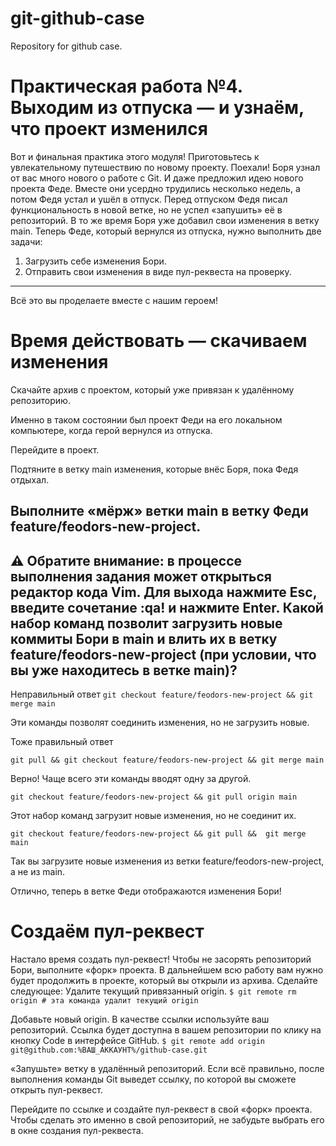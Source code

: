 # git-github-case
Repository for github case.



# Практическая работа №4. Выходим из отпуска — и узнаём, что проект изменился

Вот и финальная практика этого модуля! Приготовьтесь к увлекательному путешествию по новому проекту. Поехали!
Боря узнал от вас много нового о работе с Git. И даже предложил идею нового проекта Феде. Вместе они усердно трудились несколько недель, а потом Федя устал и ушёл в отпуск.
Перед отпуском Федя писал функциональность в новой ветке, но не успел «запушить» её в репозиторий. В то же время Боря уже добавил свои изменения в ветку main.
Теперь Феде, который вернулся из отпуска, нужно выполнить две задачи:
1. Загрузить себе изменения Бори.
2. Отправить свои изменения в виде пул-реквеста на проверку.
-------------------------------------------------------
Всё это вы проделаете вместе с нашим героем!

# Время действовать — скачиваем изменения

Скачайте архив с проектом, который уже привязан к удалённому репозиторию.

Именно в таком состоянии был проект Феди на его локальном компьютере, когда герой вернулся из отпуска.

Перейдите в проект.

Подтяните в ветку main изменения, которые внёс Боря, пока Федя отдыхал.

Выполните «мёрж» ветки main в ветку Феди feature/feodors-new-project.
---------------------------------------------------------------------
⚠️ Обратите внимание: в процессе выполнения задания может открыться редактор кода Vim. Для выхода нажмите Esc, введите сочетание :qa! и нажмите Enter.
Какой набор команд позволит загрузить новые коммиты Бори в main и влить их в ветку feature/feodors-new-project (при условии, что вы уже находитесь в ветке main)?
----------------------------------------------------------------------

Неправильный ответ
`git checkout feature/feodors-new-project && git merge main`

Эти команды позволят соединить изменения, но не загрузить новые.

Тоже правильный ответ

`git pull && git checkout feature/feodors-new-project && git merge main`

Верно! Чаще всего эти команды вводят одну за другой.

`git checkout feature/feodors-new-project && git pull origin main`

Этот набор команд загрузит новые изменения, но не соединит их.

`git checkout feature/feodors-new-project && git pull &&  git merge main`

Так вы загрузите новые изменения из ветки feature/feodors-new-project, а не из main.

Отлично, теперь в ветке Феди отображаются изменения Бори!

# Создаём пул-реквест
Настало время создать пул-реквест! Чтобы не засорять репозиторий Бори, выполните «форк» проекта. В дальнейшем всю работу вам нужно будет продолжить в проекте, который вы открыли из архива. Сделайте следующее:
Удалите текущий привязанный origin.
`$ git remote rm origin # эта команда удалит текущий origin`
  
Добавьте новый origin. В качестве ссылки используйте ваш репозиторий. Ссылка будет доступна в вашем репозитории по клику на кнопку Code в интерфейсе GitHub.
 `$ git remote add origin git@github.com:%ВАШ_АККАУНТ%/github-case.git`
  
«Запушьте» ветку в удалённый репозиторий. Если всё правильно, после выполнения команды Git выведет ссылку, по которой вы сможете открыть пул-реквест.

Перейдите по ссылке и создайте пул-реквест в свой «форк» проекта. Чтобы сделать это именно в свой репозиторий, не забудьте выбрать его в окне создания пул-реквеста.
